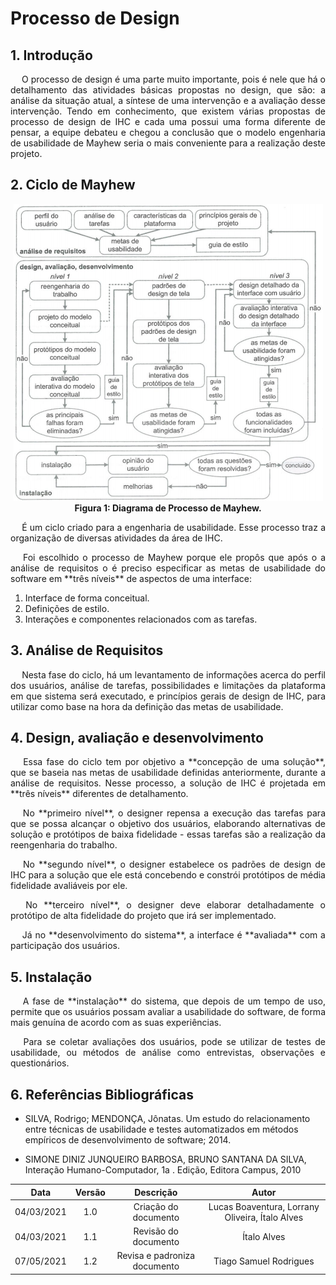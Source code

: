 # Processo de Design

## 1. Introdução
<p align='justify'> &emsp; O processo de design é uma parte muito importante, pois é nele que há o detalhamento das atividades básicas propostas no design, que são: a análise da situação atual, a síntese de uma intervenção e a avaliação desse intervenção. Tendo em conhecimento, que existem várias propostas de processo de design de IHC e cada uma possui uma forma diferente de pensar, a equipe debateu e chegou a conclusão que o modelo engenharia de usabilidade de Mayhew seria o mais conveniente para a realização deste projeto.</p>

## 2. Ciclo de Mayhew

<div align="center">
  <img src="../assets/planejamento/processo-design/mayhew.png" />
  <figcaption align='center'>
        <b>Figura 1: Diagrama de Processo de Mayhew. </b>
        <br> 
    </figcaption>
</div>

<p align='justify'> &emsp; É um ciclo criado para a engenharia de usabilidade. Esse processo traz a organização de diversas atividades da área de IHC.</p>

<p align='justify'> &emsp; Foi escolhido o processo de Mayhew porque ele propôs que após o a análise de requisitos o é preciso especificar as metas de usabilidade do software em **três níveis** de aspectos de uma interface:</p>

1. Interface de forma conceitual.
2. Definições de estilo.
3. Interações e componentes relacionados com as tarefas.

## 3. Análise de Requisitos

<p align='justify'> &emsp; Nesta fase do ciclo, há um levantamento de informações acerca do perfil dos usuários, análise de tarefas, possibilidades e limitações da plataforma em que sistema será executado, e princípios gerais de design de IHC, para utilizar como base na hora da definição das metas de usabilidade.</p>

## 4. Design, avaliação e desenvolvimento

<p align='justify'> &emsp; Essa fase do ciclo tem por objetivo a **concepção de uma solução**, que se baseia nas metas de usabilidade definidas anteriormente, durante a análise de requisitos. Nesse processo, a solução de IHC é projetada em **três níveis** diferentes de detalhamento.</p>

<p align='justify'> &emsp; No **primeiro nível**, o designer repensa a execução das tarefas para que se possa alcançar o objetivo dos usuários, elaborando alternativas de solução e protótipos de baixa fidelidade - essas tarefas são a realização da reengenharia do trabalho.</p>

<p align='justify'> &emsp; No **segundo nível**, o designer estabelece os padrões de design de IHC para a solução que ele está concebendo e constrói protótipos de média fidelidade avaliáveis por ele.</p>

<p align='justify'> &emsp; No **terceiro nível**, o designer deve elaborar detalhadamente o protótipo de alta fidelidade do projeto que irá ser implementado.</p>

<p align='justify'> &emsp; Já no **desenvolvimento do sistema**, a interface é **avaliada** com a participação dos usuários.</p>

## 5. Instalação

<p align='justify'> &emsp; A fase de **instalação** do sistema, que depois de um tempo de uso, permite que os usuários possam avaliar a usabilidade do software, de forma mais genuína de acordo com as suas experiências.</p>

<p align='justify'> &emsp; Para se coletar avaliações dos usuários, pode se utilizar de testes de usabilidade, ou métodos de análise como entrevistas, observações e questionários.</p>

## 6. Referências Bibliográficas

- SILVA, Rodrigo; MENDONÇA, Jônatas. Um estudo do relacionamento entre técnicas de
  usabilidade e testes automatizados em métodos
  empíricos de desenvolvimento de software; 2014.

- SIMONE DINIZ JUNQUEIRO BARBOSA, BRUNO SANTANA DA SILVA, Interação Humano-Computador, 1a . Edição, Editora Campus, 2010

|    Data    | Versão |      Descrição       |                      Autor                      |
| :--------: | :----: | :------------------: | :---------------------------------------------: |
| 04/03/2021 |  1.0   | Criação do documento | Lucas Boaventura, Lorrany Oliveira, Ítalo Alves |
| 04/03/2021 |  1.1   | Revisão do documento |                   Ítalo Alves                   |
| 07/05/2021 |  1.2   | Revisa e padroniza documento | Tiago Samuel Rodrigues |
